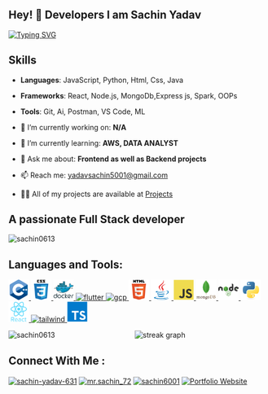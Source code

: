 ## Hey! 👋 Developers I am Sachin Yadav


[![Typing SVG](https://readme-typing-svg.herokuapp.com?font=Fira+Code&size=24&pause=1000&color=00C4FF&center=true&vCenter=true&width=600&lines=Hi%2C+I'm+Sachin+Yadav;AI+%7C+Web+Development+%7C+Open+Source;Google+Cloud+%7C+Machine+Learning;Building+AI+for+Everyone;Always+Learning+%26+Sharing)](https://git.io/typing-svg)


## Skills
- **Languages**: JavaScript, Python, Html, Css, Java
- **Frameworks**: React, Node.js, MongoDb,Express js, Spark, OOPs
- **Tools**: Git, Ai, Postman, VS Code, ML
  

- 🔭 I’m currently working on: **N/A**
- 🌱 I’m currently learning: **AWS, DATA ANALYST**
- 💬 Ask me about: **Frontend as well as Backend projects**
- 📫 Reach me: yadavsachin5001@gmail.com

-  👨‍💻 All of my projects are available at [Projects](https://sachin-tech72.netlify.app/#projects)
   
 ## A passionate Full Stack developer 

<p align="left"> <img src="https://komarev.com/ghpvc/?username=sachin0613&label=Profile%20views&color=0e75b6&style=flat" alt="sachin0613" /> </p>






## Languages and Tools:
<p align="left"> <a href="https://www.w3schools.com/cpp/" target="_blank" rel="noreferrer"> <img src="https://raw.githubusercontent.com/devicons/devicon/master/icons/cplusplus/cplusplus-original.svg" alt="cplusplus" width="40" height="40"/> </a> <a href="https://www.w3schools.com/css/" target="_blank" rel="noreferrer"> <img src="https://raw.githubusercontent.com/devicons/devicon/master/icons/css3/css3-original-wordmark.svg" alt="css3" width="40" height="40"/> </a> <a href="https://www.docker.com/" target="_blank" rel="noreferrer"> <img src="https://raw.githubusercontent.com/devicons/devicon/master/icons/docker/docker-original-wordmark.svg" alt="docker" width="40" height="40"/> </a> <a href="https://flutter.dev" target="_blank" rel="noreferrer"> <img src="https://www.vectorlogo.zone/logos/flutterio/flutterio-icon.svg" alt="flutter" width="40" height="40"/> </a> <a href="https://cloud.google.com" target="_blank" rel="noreferrer"> <img src="https://www.vectorlogo.zone/logos/google_cloud/google_cloud-icon.svg" alt="gcp" width="40" height="40"/> </a> <a href="https://www.w3.org/html/" target="_blank" rel="noreferrer"> <img src="https://raw.githubusercontent.com/devicons/devicon/master/icons/html5/html5-original-wordmark.svg" alt="html5" width="40" height="40"/> </a> <a href="https://www.java.com" target="_blank" rel="noreferrer"> <img src="https://raw.githubusercontent.com/devicons/devicon/master/icons/java/java-original.svg" alt="java" width="40" height="40"/> </a> <a href="https://developer.mozilla.org/en-US/docs/Web/JavaScript" target="_blank" rel="noreferrer"> <img src="https://raw.githubusercontent.com/devicons/devicon/master/icons/javascript/javascript-original.svg" alt="javascript" width="40" height="40"/> </a> <a href="https://www.mongodb.com/" target="_blank" rel="noreferrer"> <img src="https://raw.githubusercontent.com/devicons/devicon/master/icons/mongodb/mongodb-original-wordmark.svg" alt="mongodb" width="40" height="40"/> </a> <a href="https://nodejs.org" target="_blank" rel="noreferrer"> <img src="https://raw.githubusercontent.com/devicons/devicon/master/icons/nodejs/nodejs-original-wordmark.svg" alt="nodejs" width="40" height="40"/> </a> <a href="https://www.python.org" target="_blank" rel="noreferrer"> <img src="https://raw.githubusercontent.com/devicons/devicon/master/icons/python/python-original.svg" alt="python" width="40" height="40"/> </a> <a href="https://reactjs.org/" target="_blank" rel="noreferrer"> <img src="https://raw.githubusercontent.com/devicons/devicon/master/icons/react/react-original-wordmark.svg" alt="react" width="40" height="40"/> </a> <a href="https://tailwindcss.com/" target="_blank" rel="noreferrer"> <img src="https://www.vectorlogo.zone/logos/tailwindcss/tailwindcss-icon.svg" alt="tailwind" width="40" height="40"/> </a> <a href="https://www.typescriptlang.org/" target="_blank" rel="noreferrer"> <img src="https://raw.githubusercontent.com/devicons/devicon/master/icons/typescript/typescript-original.svg" alt="typescript" width="40" height="40"/> </a> </p>



<p><img align="left" src="https://github-readme-stats.vercel.app/api/top-langs?username=sachin0613&show_icons=true&locale=en&layout=compact" alt="sachin0613" /></p>

<div align="center">
  <img src="https://streak-stats.demolab.com?user=maurodesouza&locale=en&mode=daily&theme=dark&hide_border=false&border_radius=5&order=3" height="220" alt="streak graph"  />
</div>


## Connect With Me :
<p align="left">
<a href="https://linkedin.com/in/sachin-yadav-631" target="blank">
<img align="center" src="https://raw.githubusercontent.com/rahuldkjain/github-profile-readme-generator/master/src/images/icons/Social/linked-in-alt.svg" alt="sachin-yadav-631" height="30" width="40" /></a>
<a href="https://instagram.com/mr.sachin_72" target="blank">
<img align="center" src="https://raw.githubusercontent.com/rahuldkjain/github-profile-readme-generator/master/src/images/icons/Social/instagram.svg" alt="mr.sachin_72" height="30" width="40" /></a>
<a href="https://www.hackerrank.com/sachin6001" target="blank">
<img align="center" src="https://raw.githubusercontent.com/rahuldkjain/github-profile-readme-generator/master/src/images/icons/Social/hackerrank.svg" alt="sachin6001" height="30" width="40" /></a>
<a href="https://sachin-tech72.netlify.app/" target="blank">
<img align="center" src="https://img.icons8.com/color/48/web.png" alt="Portfolio Website" height="30" width="40" /></a>
</p>


